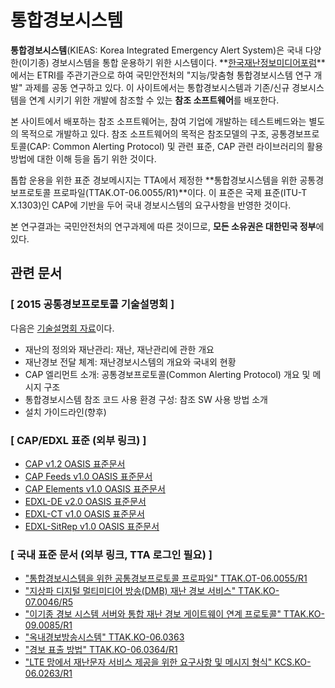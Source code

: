 # 통합경보시스템 #

**통합경보시스템**(KIEAS: Korea Integrated Emergency Alert System)은 국내 다양한(이기종) 경보시스템을 통합 운용하기 위한 시스템이다. **[한국재난정보미디어포럼](http://www.kpew.or.kr/)**에서는 ETRI를 주관기관으로 하여 국민안전처의 "지능/맞춤형 통합경보시스템 연구 개발" 과제를 공동 연구하고 있다. 이 사이트에서는 통합경보시스템과 기존/신규 경보시스템을 연계 시키기 위한 개발에 참조할 수 있는 **참조 소프트웨어**를 배포한다.

본 사이트에서 배포하는 참조 소프트웨어는, 참여 기업에 개발하는 테스트베드와는 별도의 목적으로 개발하고 있다. 참조 소프트웨어의 목적은 참조모델의 구조, 공통경보프로토콜(CAP: Common Alerting Protocol) 및 관련 표준, CAP 관련 라이브러리의 활용 방법에 대한 이해 등을 돕기 위한 것이다.

톱합 운용을 위한 표준 경보메시지는 TTA에서 제정한 **통합경보시스템을 위한 공통경보프로토콜 프로파일(TTAK.OT-06.0055/R1)**이다. 이 표준은 국제 표준(ITU-T X.1303)인 CAP에 기반을 두어 국내 경보시스템의 요구사항을 반영한 것이다.

본 연구결과는 국민안전처의 연구과제에 따른 것이므로, **모든 소유권은 대한민국 정부**에 있다.

## 관련 문서 ##

### [ 2015 공통경보프로토콜 기술설명회 ] ###
다음은 [기술설명회 자료](https://drive.google.com/folderview?id=0B_zNG8ZKU_9-M3I2YWlSMk1kbUk&usp=sharing)이다.

 * 재난의 정의와 재난관리: 재난, 재난관리에 관한 개요
 * 재난경보 전달 체계: 재난경보시스템의 개요와 국내외 현황
 * CAP 엘리먼트 소개: 공통경보프로토콜(Common Alerting Protocol) 개요 및 메시지 구조
 * 통합경보시스템 참조 코드 사용 환경 구성: 참조 SW 사용 방법 소개
 * 설치 가이드라인(향후)

### [ CAP/EDXL 표준 (외부 링크) ] ###

* [CAP v1.2 OASIS 표준문서](http://docs.oasis-open.org/emergency/cap/v1.2/CAP-v1.2-os.pdf)
* [CAP Feeds v1.0 OASIS 표준문서](http://docs.oasis-open.org/emergency-adopt/cap-feeds/v1.0/cap-feeds-v1.0.pdf)
* [CAP Elements v1.0 OASIS 표준문서](http://docs.oasis-open.org/emergency-adopt/cap-elements/v1.0/cn01/cap-elements-v1.0-cn01.pdf)
* [EDXL-DE v2.0 OASIS 표준문서](http://docs.oasis-open.org/emergency/edxl-de/v2.0/cs02/edxl-de-v2.0-cs02.pdf)
* [EDXL-CT v1.0 OASIS 표준문서](http://docs.oasis-open.org/emergency/edxl-ct/v1.0/csd03/edxl-ct-v1.0-csd03.pdf)
* [EDXL-SitRep v1.0 OASIS 표준문서](http://docs.oasis-open.org/emergency/edxl-sitrep/v1.0/cs01/edxl-sitrep-v1.0-cs01.pdf)

### [ 국내 표준 문서 (외부 링크, TTA 로그인 필요) ] ###

* ["통합경보시스템을 위한 공통경보프로토콜 프로파일" TTAK.OT-06.0055/R1](http://www.tta.or.kr/data/ttas_view.jsp?rn=1&rn1=Y&rn2=&rn3=&nowpage=1&pk_num=TTAK.OT-06.0055%2FR1&standard_no=OT-06.0055&kor_standard=&publish_date=&section_code=&order=publish_date&by=desc&nowSu=1&totalSu=2&acode1=&acode2=&scode1=&scode2=)
* ["지상파 디지털 멀티미디어 방송(DMB) 재난 경보 서비스" TTAK.KO-07.0046/R5](http://www.tta.or.kr/data/ttas_view.jsp?rn=1&rn1=Y&rn2=&rn3=&nowpage=1&pk_num=TTAK.KO-07.0046%2FR5&standard_no=07.0046&kor_standard=&publish_date=&section_code=&order=publish_date&by=desc&nowSu=1&totalSu=6&acode1=&acode2=&scode1=&scode2=)
* ["이기종 경보 시스템 서버와 통합 재난 경보 게이트웨이 연계 프로토콜" TTAK.KO-09.0085/R1](http://www.tta.or.kr/data/ttas_view.jsp?rn=1&rn1=Y&rn2=&rn3=&nowpage=1&pk_num=TTAK.KO-09.0085%2FR1&standard_no=&kor_standard=%C0%CC%B1%E2%C1%BE+%B0%E6%BA%B8&publish_date=&section_code=&order=publish_date&by=desc&nowSu=1&totalSu=2&acode1=&acode2=&scode1=&scode2=)
* ["옥내경보방송시스템" TTAK.KO-06.0363](http://www.tta.or.kr/data/ttas_view.jsp?rn=1&rn1=Y&rn2=&rn3=&nowpage=1&pk_num=TTAK.KO-06.0363&standard_no=&kor_standard=%BF%C1%B3%BB%B0%E6%BA%B8&publish_date=&section_code=&order=publish_date&by=desc&nowSu=1&totalSu=1&acode1=&acode2=&scode1=&scode2=)
* ["경보 표출 방법" TTAK.KO-06.0364/R1](http://www.tta.or.kr/data/ttas_view.jsp?rn=1&rn1=Y&rn2=&rn3=&nowpage=1&pk_num=TTAK.KO-06.0364%2FR1&standard_no=&kor_standard=%B0%E6%BA%B8+%C7%A5%C3%E2&publish_date=&section_code=&order=publish_date&by=desc&nowSu=1&totalSu=2&acode1=&acode2=&scode1=&scode2=)
* ["LTE 망에서 재난문자 서비스 제공을 위한 요구사항 및 메시지 형식" KCS.KO-06.0263/R1](http://www.tta.or.kr/data/ttas_view.jsp?rn=1&rn1=Y&rn2=&rn3=&nowpage=1&pk_num=TTAK.KO-06.0263%2FR1&standard_no=&kor_standard=lte+%B8%C1&publish_date=&section_code=&order=publish_date&by=desc&nowSu=1&totalSu=2&acode1=&acode2=&scode1=&scode2=)